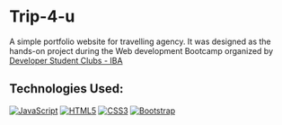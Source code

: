 # Trip-4-u

A simple portfolio website for travelling agency. It was designed as the hands-on project during the Web development Bootcamp organized by <a href="https://www.facebook.com/dsciba">Developer Student Clubs - IBA </a>

## Technologies Used:
<p><a href="https://github.com/ZohairAbbas"><img src="https://camo.githubusercontent.com/ce0915a894686be294caafa47ed62b691fe7908296b5463fcb00e3979cf6906b/68747470733a2f2f696d672e736869656c64732e696f2f62616467652f2d4a6176615363726970742d626c61636b3f7374796c653d666c6174266c6f676f3d6a617661736372697074266c696e6b3d68747470733a2f2f6769746875622e636f6d2f4e616265656c313130" alt="JavaScript" data-canonical-src="https://img.shields.io/badge/-JavaScript-black?style=flat&amp;logo=javascript&amp;link=https://github.com/ZohairAbbas" style="max-width:100%;"></a>
<a href="https://github.com/ZohairAbbas"><img src="https://camo.githubusercontent.com/d18a66c27db3e1ce107740eb551e2f8ca413e9fc0c51ffc9064f8407b87d4eff/68747470733a2f2f696d672e736869656c64732e696f2f62616467652f2d48544d4c352d4533344632363f7374796c653d666c6174266c6f676f3d68746d6c35266c6f676f436f6c6f723d7768697465266c696e6b3d68747470733a2f2f6769746875622e636f6d2f4e616265656c313130" alt="HTML5" data-canonical-src="https://img.shields.io/badge/-HTML5-E34F26?style=flat&amp;logo=html5&amp;logoColor=white&amp;link=https://github.com/ZohairAbbas" style="max-width:100%;"></a>
<a href="https://github.com/ZohairAbbas"><img src="https://camo.githubusercontent.com/068d04d0f48ce07d9f2ef0b743e98161198c013d1910569f191fd7bcf6acd505/68747470733a2f2f696d672e736869656c64732e696f2f62616467652f2d435353332d3135373242363f7374796c653d666c6174266c6f676f3d63737333266c696e6b3d68747470733a2f2f6769746875622e636f6d2f4e616265656c313130" alt="CSS3" data-canonical-src="https://img.shields.io/badge/-CSS3-1572B6?style=flat&amp;logo=css3&amp;link=https://github.com/ZohairAbbas" style="max-width:100%;"></a>
<a href="https://github.com/ZohairAbbas"><img src="https://camo.githubusercontent.com/a18dadbc17e8a761f715709198416e89c2e3b742f11904349d0a735bd1dcfa5e/68747470733a2f2f696d672e736869656c64732e696f2f62616467652f2d426f6f7473747261702d3536334437433f7374796c653d666c6174266c6f676f3d626f6f747374726170266c696e6b3d68747470733a2f2f6769746875622e636f6d2f4e616265656c313130" alt="Bootstrap" data-canonical-src="https://img.shields.io/badge/-Bootstrap-563D7C?style=flat&amp;logo=bootstrap&amp;link=https://github.com/ZohairAbbas" style="max-width:100%;"></a></p>

